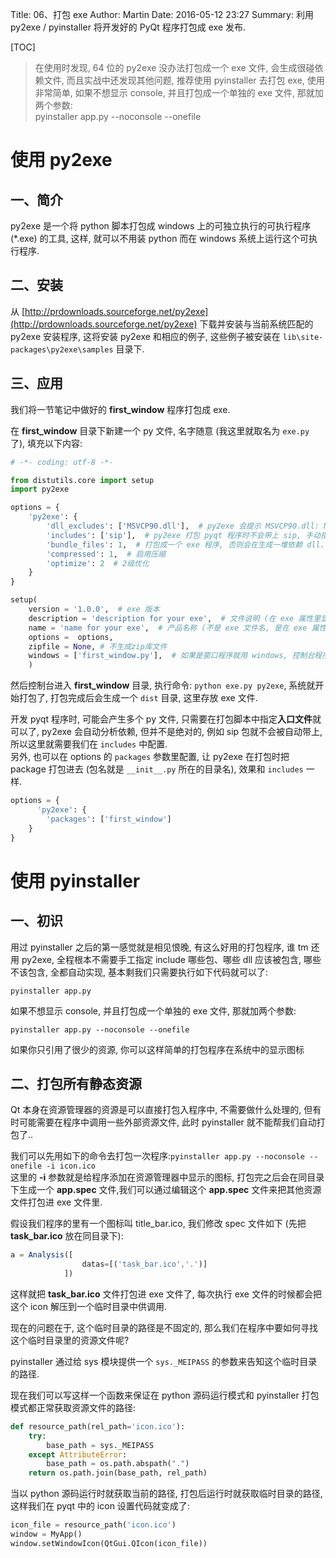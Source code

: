 Title: 06、打包 exe
Author: Martin
Date: 2016-05-12 23:27
Summary: 利用 py2exe / pyinstaller 将开发好的 PyQt 程序打包成 exe 发布.

[TOC]

> 在使用时发现, 64 位的 py2exe 没办法打包成一个 exe 文件, 会生成很碰依赖文件, 而且实战中还发现其他问题, 推荐使用 pyinstaller 去打包 exe, 使用非常简单, 如果不想显示 console, 并且打包成一个单独的 exe 文件, 那就加两个参数:<br>
> pyinstaller app.py --noconsole --onefile

# 使用 py2exe
## 一、简介
py2exe 是一个将 python 脚本打包成 windows 上的可独立执行的可执行程序 (*.exe) 的工具, 这样, 就可以不用装 python 而在 windows 系统上运行这个可执行程序.

## 二、安装
从 [http://prdownloads.sourceforge.net/py2exe](http://prdownloads.sourceforge.net/py2exe) 下载并安装与当前系统匹配的 py2exe 安装程序, 这将安装 py2exe 和相应的例子, 这些例子被安装在 `lib\site-packages\py2exe\samples` 目录下.

## 三、应用
我们将一节笔记中做好的 **first_window** 程序打包成 exe.

在 **first_window** 目录下新建一个 py 文件, 名字随意 (我这里就取名为 `exe.py` 了), 填充以下内容:

```python
# -*- coding: utf-8 -*-

from distutils.core import setup
import py2exe

options = {
    'py2exe': {
        'dll_excludes': ['MSVCP90.dll'],  # py2exe 会提示 MSVCP90.dll: No such file or directory, 要么将 windows 目录下的 MSVCP90.dll 拷到 python 安装目录下, 要么就在这里配置下
        'includes': ['sip'],  # py2exe 打包 pyqt 程序时不会带上 sip, 手动指定下
        'bundle_files': 1,  # 打包成一个 exe 程序, 否则会在生成一堆依赖 dll、pyd 文件, 只支持 32 位 python
        'compressed': 1,  # 启用压缩
        'optimize': 2  # 2级优化
    }
}

setup(
    version = '1.0.0',  # exe 版本
    description = 'description for your exe',  # 文件说明 (在 exe 属性里显示的)
    name = 'name for your exe',  # 产品名称 (不是 exe 文件名, 是在 exe 属性里显示的)
    options =  options,
    zipfile = None, # 不生成zip库文件
    windows = ['first_window.py'],  # 如果是窗口程序就用 windows, 控制台程序就用 console
    )
```

然后控制台进入 **first_window** 目录, 执行命令: `python exe.py py2exe`, 系统就开始打包了, 打包完成后会生成一个 `dist` 目录, 这里存放 exe 文件.

开发 pyqt 程序时, 可能会产生多个 py 文件, 只需要在打包脚本中指定**入口文件**就可以了, py2exe 会自动分析依赖, 但并不是绝对的, 例如 sip 包就不会被自动带上, 所以这里就需要我们在 `includes` 中配置.<br>
另外, 也可以在 options 的 `packages` 参数里配置, 让 py2exe 在打包时把 package 打包进去 (包名就是 `__init__.py` 所在的目录名), 效果和 `includes` 一样.

```python
options = {
      'py2exe': {
        'packages': ['first_window']
    }
}
```

# 使用 pyinstaller
## 一、初识
用过 pyinstaller 之后的第一感觉就是相见恨晚, 有这么好用的打包程序, 谁 tm 还用 py2exe, 全程根本不需要手工指定 include 哪些包、哪些 dll 应该被包含, 哪些不该包含, 全都自动实现, 基本剩我们只需要执行如下代码就可以了:

```
pyinstaller app.py
```

如果不想显示 console, 并且打包成一个单独的 exe 文件, 那就加两个参数:

```
pyinstaller app.py --noconsole --onefile
```
如果你只引用了很少的资源, 你可以这样简单的打包程序在系统中的显示图标
## 二、打包所有静态资源
Qt 本身在资源管理器的资源是可以直接打包入程序中, 不需要做什么处理的, 但有时可能需要在程序中调用一些外部资源文件, 此时 pyinstaller 就不能帮我们自动打包了..

我们可以先用如下的命令去打包一次程序:`pyinstaller app.py --noconsole --onefile -i icon.ico`<br>
这里的 **\-i** 参数就是给程序添加在资源管理器中显示的图标, 打包完之后会在同目录下生成一个 **app.spec** 文件,我们可以通过编辑这个 **app.spec** 文件来把其他资源文件打包进 exe 文件里.

假设我们程序的里有一个图标叫 title\_bar.ico, 我们修改 spec 文件如下 (先把 **task\_bar.ico** 放在同目录下):

```js
a = Analysis([
                datas=[('task_bar.ico','.')]
            ])
```

这样就把 **task\_bar.ico** 文件打包进 exe 文件了, 每次执行 exe 文件的时候都会把这个 icon 解压到一个临时目录中供调用.

现在的问题在于, 这个临时目录的路径是不固定的, 那么我们在程序中要如何寻找这个临时目录里的资源文件呢?

pyinstaller 通过给 sys 模块提供一个 `sys._MEIPASS` 的参数来告知这个临时目录的路径.

现在我们可以写这样一个函数来保证在 python 源码运行模式和 pyinstaller 打包模式都正常获取资源文件的路径:

```python
def resource_path(rel_path='icon.ico'):
    try:
        base_path = sys._MEIPASS
    except AttributeError:
        base_path = os.path.abspath(".")
    return os.path.join(base_path, rel_path)
```

当以 python 源码运行时就获取当前的路径, 打包后运行时就获取临时目录的路径, 这样我们在 pyqt 中的 icon 设置代码就变成了:

```python
icon_file = resource_path('icon.ico')
window = MyApp()
window.setWindowIcon(QtGui.QIcon(icon_file))
```
